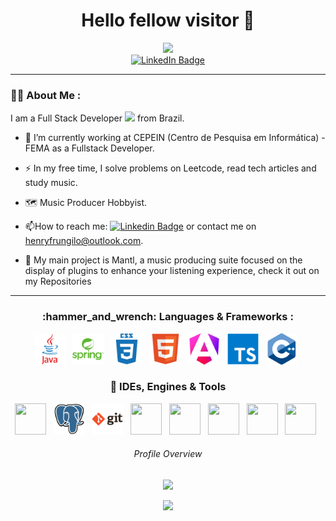 <div align="center">
  <h1> Hello fellow visitor 👋</h1>
</div>
<div id="header" align="center">
    <img src="https://media.giphy.com/media/M9gbBd9nbDrOTu1Mqx/giphy.gif" width="100"/>
  </div>  
  <div id="badges" align="center">
  <a href="https://www.linkedin.com/in/henry-f-086541270/">
    <img src="https://img.shields.io/badge/LinkedIn-blue?style=for-the-badge&logo=linkedin&logoColor=white" alt="LinkedIn Badge"/>
  </a>
</div>

---

### 👨‍💻 About Me :
I am a Full Stack Developer <img src="https://media.giphy.com/media/WUlplcMpOCEmTGBtBW/giphy.gif" width="30"> from Brazil.

- 🔭 I’m currently working at CEPEIN (Centro de Pesquisa em Informática) - FEMA as a Fullstack Developer.

- :zap: In my free time, I solve problems on Leetcode, read tech articles and study music.
  
- 🗺️ Music Producer Hobbyist.

- :mailbox:How to reach me: [![Linkedin Badge](https://img.shields.io/badge/-HenryFrungilo-blue?style=flat&logo=Linkedin&logoColor=white)](https://www.linkedin.com/in/henry-f-086541270/) or contact me on henryfrungilo@outlook.com.

- 📖 My main project is Mantl, a music producing suite focused on the display of plugins to enhance your listening experience, check it out on my Repositories

---
<div align="center">
  <h3> :hammer_and_wrench: Languages & Frameworks : </h3>
</div>
<div align="center">
  <img src="https://github.com/devicons/devicon/blob/master/icons/java/java-original-wordmark.svg" title="Java" alt="Java" width="50" height="50"/>&nbsp;&nbsp;
  <img src="https://github.com/devicons/devicon/blob/master/icons/spring/spring-original-wordmark.svg" title="Spring" alt="Spring" width="50" height="50"/>&nbsp;&nbsp;
  <img src="https://github.com/devicons/devicon/blob/master/icons/css3/css3-plain-wordmark.svg"  title="CSS3" alt="CSS" width="50" height="50"/>&nbsp;&nbsp;
  <img src="https://github.com/devicons/devicon/blob/master/icons/html5/html5-original.svg" title="HTML5" alt="HTML" width="50" height="50"/>&nbsp;&nbsp;
  <img src="https://github.com/devicons/devicon/blob/master/icons/angular/angular-original.svg" title="Angular 8+" alt="Angular 8+" width="50" height="50"/>&nbsp;&nbsp;
  <img src="https://github.com/devicons/devicon/blob/master/icons/typescript/typescript-original.svg" title="TypeScript" alt="TypeScript" width="50" height="50"/>&nbsp;&nbsp;
  <img src="https://github.com/devicons/devicon/blob/master/icons/cplusplus/cplusplus-original.svg" title="C++" alt="C++" width="50" height="50"/>&nbsp;&nbsp;
</div>
<div align="center">
  <h3> 🧰 IDEs, Engines & Tools</h3>
</div>
<div align="center">
  <img src="https://cdn.jsdelivr.net/gh/devicons/devicon@latest/icons/clion/clion-original.svg" width="50" height="50" />&nbsp;&nbsp;
  <img src="https://github.com/devicons/devicon/blob/master/icons/postgresql/postgresql-original.svg" title="PostgreSql" alt="PostgreSql" width="50" height="50"/>&nbsp;&nbsp;
  <img src="https://github.com/devicons/devicon/blob/master/icons/git/git-original-wordmark.svg" title="Git" **alt="Git" width="50" height="50"/>&nbsp;&nbsp;
  <img src="https://cdn.jsdelivr.net/gh/devicons/devicon@latest/icons/intellij/intellij-original.svg" width="50" height="50"/>&nbsp;&nbsp;
  <img src="https://cdn.jsdelivr.net/gh/devicons/devicon@latest/icons/vscode/vscode-original.svg" width="50" height="50"/>&nbsp;&nbsp;
  <img src="https://cdn.jsdelivr.net/gh/devicons/devicon@latest/icons/visualstudio/visualstudio-original.svg" width="50" height="50"/>&nbsp;&nbsp;
  <img src="https://cdn.jsdelivr.net/gh/devicons/devicon@latest/icons/insomnia/insomnia-original.svg" width="50" height="50"/>&nbsp;&nbsp;
  <img src="https://cdn.jsdelivr.net/gh/devicons/devicon@latest/icons/gitlab/gitlab-original.svg" width="50" height="50"/>&nbsp;&nbsp;
</div>
<div align="center">
  <h6> Profile Overview </h6>
</div>
<div align="center">
  <img src="https://github-readme-stats-eight-theta.vercel.app/api/top-langs/?username=HenryFrungilo&layout=compact&langs_count=6&theme=tokyonight">
  <p>
    <img src="https://github-readme-stats.vercel.app/api?username=HenryFrungilo&show_icons=true&theme=tokyonight">
  </p>
</div>

